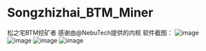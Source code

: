 # Songzhizhai_BTM_Miner
松之宅BTM挖矿者
感谢由@NebuTech提供的内核
软件截图：
 ![image](https://github.com/SongZhizhai/Songzhizhai_BTM_Miner/blob/master/images/%E5%BC%80%E5%A7%8B%E6%8C%96%E7%9F%BF.png?raw=true)
 ![image](https://github.com/SongZhizhai/Songzhizhai_BTM_Miner/blob/master/images/%E7%9F%BF%E6%9C%BA%E6%8E%89%E7%BA%BF%E6%8F%90%E9%86%92.png?raw=true)
 ![image](https://github.com/SongZhizhai/Songzhizhai_BTM_Miner/blob/master/images/%E7%9F%BF%E6%9C%BA%E7%8A%B6%E6%80%81%E7%9B%91%E6%8E%A7.png?raw=true)
 ![image](https://github.com/SongZhizhai/Songzhizhai_BTM_Miner/blob/master/images/%E8%BD%AF%E4%BB%B6%E8%AF%B4%E6%98%8E.png?raw=true)
